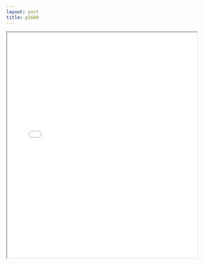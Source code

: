 ```yaml
---
layout: post
title: p1660
---
```


<div class="pdf-container">
<iframe src="/ea/assets/pdfs/pubs.n.ins/p1660.pdf" height="600" width="100%" allowFullScreen="true"></iframe>
</div>

